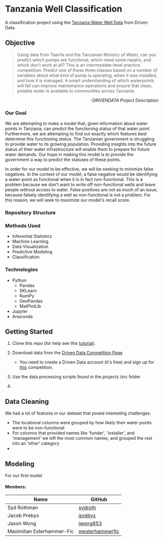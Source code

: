 # Tanzania Well Classification
A classification project using the [Tanzania Water Well Data](https://www.drivendata.org/competitions/7/pump-it-up-data-mining-the-water-table/page/23/) from Driven Data.






## Objective
>Using data from Taarifa and the Tanzanian Ministry of Water, can you predict which pumps are functional, which need some repairs, and which don't work at all? This is an intermediate-level practice competition. Predict one of these three classes based on a number of variables about what kind of pump is operating, when it was installed, and how it is managed. A smart understanding of which waterpoints will fail can improve maintenance operations and ensure that clean, potable water is available to communities across Tanzania.   
<p style="text-align:right;"><i>-DRIVENDATA Project Description</i></p>

### Our Goal

We are attempting to make a model that, given information about water points in Tanzania, can predict the functioning status of that water point. Furthermore, we are attempting to find out exactly which features best determine this functioning status. The Tanzanian government is struggling to provide water to its growing population. Providing insights into the future status of their water infrastructure will enable them to prepare for future water demands. Our hope in making this model is to provide the government a way to predict the statuses of these points.

In order for our model to be effective, we will be seeking to minimize false negatives. In the context of our model, a false negative would be identifying a water-point as functional when it is in fact non-functional. This is a problem because we don't want to write off non-functional wells and leave people without access to water. False positives are not as much of an issue, because falsely identifying a well as non-functional is not a problem. For this reason, we will seek to maximize our model's recall score.

### Repository Structure


### Methods Used
* Inferential Statistics
* Machine Learning
* Data Visualization
* Predictive Modeling
* Classification


### Technologies
- Python
    - Pandas
    - SKLearn
    - NumPy
    - GeoPandas
    - MatPlotLib
- Jupyter
- Anaconda


## Getting Started








1. Clone this repo (for help see this [tutorial](https://help.github.com/articles/cloning-a-repository/)).

2. Download data from the [Driven Data Competition Page](https://www.drivendata.org/competitions/7/pump-it-up-data-mining-the-water-table/data/)
    - You need to create a Driven Data account (it's free) and sign up for [this](https://www.drivendata.org/competitions/7/pump-it-up-data-mining-the-water-table/) competition.


3. Use the data processing scripts found in the projects /src folder

4. 


## Data Cleaning

We had a lot of features in our dataset that posed interesting challenges. 

* The locational columns were grouped by how likely their water points were to be non-functional
* For columns that provided names like 'funder', 'installer', and 'management' we left the most common names, and grouped the rest into an 'other' category
* 



## Modeling

For our first model 








#### Members:

|         Name             |                  GitHub               | 
|--------------------------|----------------------------------|
|Syd Rothman               |  [sydroth](https://github.com/sydroth)|
|Jacob Prebys              | [jprebys](https://github.com/jprebys)|
|Jason Wong                | [jwong853](https://github.com/jwong853)|
|Maximilian Esterhammer-Fic| [mesterhammerfic](https://github.com/mesterhammerfic)|
